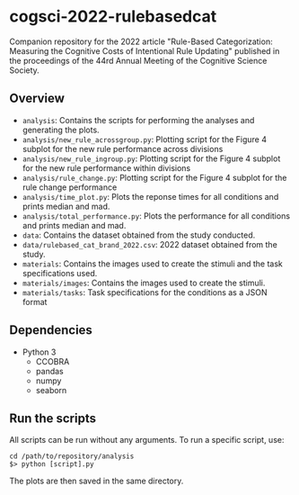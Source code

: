 # cogsci-2022-rulebasedcat
Companion repository for the 2022 article "Rule-Based Categorization: Measuring the Cognitive Costs of Intentional Rule Updating" published in the proceedings of the 44rd Annual Meeting of the Cognitive Science Society.

## Overview

- `analysis`: Contains the scripts for performing the analyses and generating the plots.
- `analysis/new_rule_acrossgroup.py`: Plotting script for the Figure 4 subplot for the new rule performance across divisions
- `analysis/new_rule_ingroup.py`: Plotting script for the Figure 4 subplot for the new rule performance within divisions
- `analysis/rule_change.py`: Plotting script for the Figure 4 subplot for the rule change performance
- `analysis/time_plot.py`: Plots the reponse times for all conditions and prints median and mad.
- `analysis/total_performance.py`: Plots the performance for all conditions and prints median and mad.
- `data`: Contains the dataset obtained from the study conducted.
- `data/rulebased_cat_brand_2022.csv`: 2022 dataset obtained from the study.
- `materials`: Contains the images used to create the stimuli and the task specifications used.
- `materials/images`: Contains the images used to create the stimuli.
- `materials/tasks`: Task specifications for the conditions as a JSON format 

## Dependencies

- Python 3
    - CCOBRA
    - pandas
    - numpy
    - seaborn

## Run the scripts

All scripts can be run without any arguments. To run a specific script, use:

```
cd /path/to/repository/analysis
$> python [script].py
```

The plots are then saved in the same directory.




